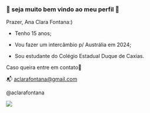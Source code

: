 ### 🍉 seja muito bem vindo ao meu perfil 🍉

Prazer, Ana Clara Fontana:)

- Tenho 15 anos;

- Vou fazer um intercâmbio p/ Austrália em 2024;

- Sou estudante do Colégio Estadual Duque de Caxias.
 
Caso queira entre em contato🥲
  
📬 aclarafontana@gmail.com

@aclarafontana


![](https://media.tenor.com/SM7bIpcBdFMAAAAC/up-bye.gif)
